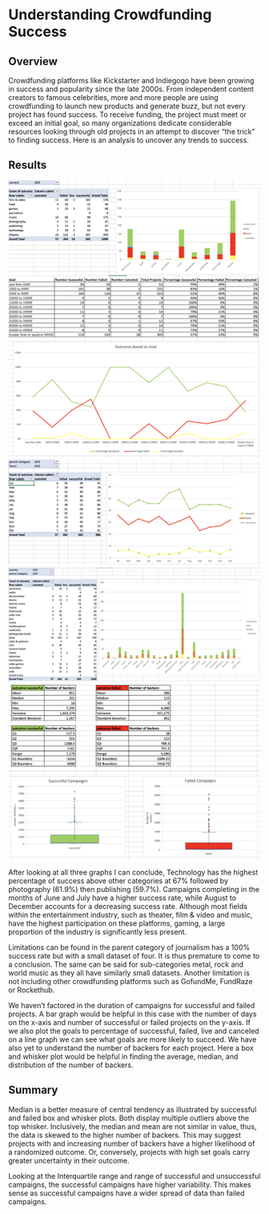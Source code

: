 # Understanding Crowdfunding Success

## Overview

Crowdfunding platforms like Kickstarter and Indiegogo have been growing in success and popularity since the late 2000s. From independent content creators to famous celebrities, more and more people are using crowdfunding to launch new products and generate buzz, but not every project has found success.
To receive funding, the project must meet or exceed an initial goal, so many organizations dedicate considerable resources looking through old projects in an attempt to discover “the trick” to finding success. Here is an analysis to uncover any trends to success.

## Results

![Graph 1](./Images/CategoryStats.png)
![Graph 2](./Images/GoalOutcomes.png)
![Graph 3](./Images/LaunchDateOutcomes.png)
![Graph 4](./Images/SubcategoryStats.png)
![Graph 5](./Images/BoxAndWhiskerPlot.png)


After looking at all three graphs I can conclude, Technology has the highest percentage of success above other categories at 67% followed by photography (61.9%) then publishing (59.7%). Campaigns completing in the months of June and July have a higher success rate, while August to December accounts for a decreasing success rate. Although most fields within the entertainment industry, such as theater, film & video and music, have the highest participation on these platforms, gaming, a large proportion of the industry is significantly less present. 

Limitations can be found in the parent category of journalism has a 100% success rate but with a small dataset of four. It is thus premature to come to a conclusion. The same can be said for sub-categories metal, rock and world music as they all have similarly small datasets. Another limitation is not including other crowdfunding platforms such as GofundMe, FundRaze or Rockethub.

We haven’t factored in the duration of campaigns for successful and failed projects. A bar graph would be helpful in this case with the number of days on the x-axis and number of successful or failed projects on the y-axis. If we also plot the goals to percentage of successful, failed, live and canceled on a line graph we can see what goals are more likely to succeed. We have also yet to understand the number of backers for each project. Here a box and whisker plot would be helpful in finding the average, median, and distribution of the number of backers. 

## Summary

Median is a better measure of central tendency as illustrated by successful and failed box and whisker plots. Both display multiple outliers above the top whisker. Inclusively, the median and mean are not similar in value, thus, the data is skewed to the higher number of backers. This may suggest projects with and increasing number of backers have a higher likelihood of a randomized outcome. Or, conversely, projects with high set goals carry greater uncertainty in their outcome. 

Looking at the Interquartile range and range of successful and unsuccessful campaigns, the successful campaigns have higher variability. This makes sense as successful campaigns have a wider spread of data than failed campaigns. 
